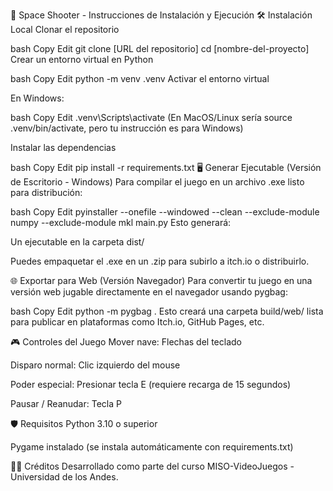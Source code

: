 🚀 Space Shooter - Instrucciones de Instalación y Ejecución
🛠️ Instalación Local
Clonar el repositorio

bash
Copy
Edit
git clone [URL del repositorio]
cd [nombre-del-proyecto]
Crear un entorno virtual en Python

bash
Copy
Edit
python -m venv .venv
Activar el entorno virtual

En Windows:

bash
Copy
Edit
.venv\Scripts\activate
(En MacOS/Linux sería source .venv/bin/activate, pero tu instrucción es para Windows)

Instalar las dependencias

bash
Copy
Edit
pip install -r requirements.txt
🖥️ Generar Ejecutable (Versión de Escritorio - Windows)
Para compilar el juego en un archivo .exe listo para distribución:

bash
Copy
Edit
pyinstaller --onefile --windowed --clean --exclude-module numpy --exclude-module mkl main.py
Esto generará:

Un ejecutable en la carpeta dist/

Puedes empaquetar el .exe en un .zip para subirlo a itch.io o distribuirlo.

🌐 Exportar para Web (Versión Navegador)
Para convertir tu juego en una versión web jugable directamente en el navegador usando pygbag:

bash
Copy
Edit
python -m pygbag .
Esto creará una carpeta build/web/ lista para publicar en plataformas como Itch.io, GitHub Pages, etc.

🎮 Controles del Juego
Mover nave: Flechas del teclado

Disparo normal: Clic izquierdo del mouse

Poder especial: Presionar tecla E (requiere recarga de 15 segundos)

Pausar / Reanudar: Tecla P

🛡️ Requisitos
Python 3.10 o superior

Pygame instalado (se instala automáticamente con requirements.txt)

👩‍💻 Créditos
Desarrollado como parte del curso MISO-VideoJuegos - Universidad de los Andes.

